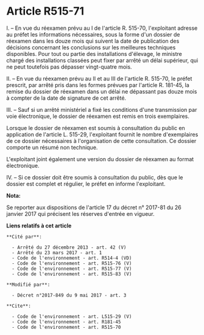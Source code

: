 # Article R515-71

I. – En vue du réexamen prévu au I de l'article R. 515-70, l'exploitant adresse au préfet les informations nécessaires, sous
la forme d'un dossier de réexamen dans les douze mois qui suivent la date de publication des décisions concernant les
conclusions sur les meilleures techniques disponibles. Pour tout ou partie des installations d'élevage, le ministre chargé
des installations classées peut fixer par arrêté un délai supérieur, qui ne peut toutefois pas dépasser vingt-quatre mois. 

II. – En vue du réexamen prévu au II et au III de l'article R. 515-70, le préfet prescrit, par arrêté pris dans les formes
prévues par l'article R. 181-45, la remise du dossier de réexamen dans un délai ne dépassant pas douze mois à compter de la
date de signature de cet arrêté. 

III. – Sauf si un arrêté ministériel a fixé les conditions d'une transmission par voie électronique, le dossier de réexamen
est remis en trois exemplaires. 

Lorsque le dossier de réexamen est soumis à consultation du public en application de l'article L. 515-29, l'exploitant
fournit le nombre d'exemplaires de ce dossier nécessaires à l'organisation de cette consultation. Ce dossier comporte un
résumé non technique. 

L'exploitant joint également une version du dossier de réexamen au format électronique. 

IV. – Si ce dossier doit être soumis à consultation du public, dès que le dossier est complet et régulier, le préfet en
informe l'exploitant.

**Nota:**

Se reporter aux dispositions de l'article 17 du décret n° 2017-81 du 26 janvier 2017 qui précisent les réserves d'entrée en
vigueur.

**Liens relatifs à cet article**

	**Cité par**:

	  - Arrêté du 27 décembre 2013 - art. 42 (V)
	  - Arrêté du 23 mars 2017 - art. 1
	  - Code de l'environnement - art. R514-4 (VD)
	  - Code de l'environnement - art. R515-76 (V)
	  - Code de l'environnement - art. R515-77 (V)
	  - Code de l'environnement - art. R515-83 (V)

	**Modifié par**:

	  - Décret n°2017-849 du 9 mai 2017 - art. 3

	**Cite**:

	  - Code de l'environnement - art. L515-29 (V)
	  - Code de l'environnement - art. R181-45
	  - Code de l'environnement - art. R515-70
